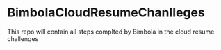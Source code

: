 # BimbolaCloudResumeChanlleges


This repo will contain all steps complted by Bimbola in the cloud resume challenges
